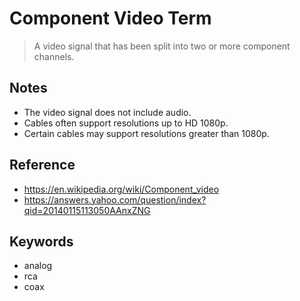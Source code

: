 # Component Video Term
> A video signal that has been split into two or more component channels.

## Notes
* The video signal does not include audio.
* Cables often support resolutions up to HD 1080p.
* Certain cables may support resolutions greater than 1080p.

## Reference
* https://en.wikipedia.org/wiki/Component_video
* https://answers.yahoo.com/question/index?qid=20140115113050AAnxZNG

## Keywords
* analog
* rca
* coax
